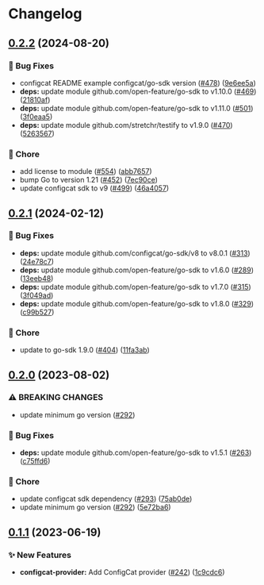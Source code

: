 # Changelog

## [0.2.2](https://github.com/open-feature/go-sdk-contrib/compare/providers/configcat/v0.2.1...providers/configcat/v0.2.2) (2024-08-20)


### 🐛 Bug Fixes

* configcat README example configcat/go-sdk version ([#478](https://github.com/open-feature/go-sdk-contrib/issues/478)) ([9e6ee5a](https://github.com/open-feature/go-sdk-contrib/commit/9e6ee5adf57a70e03773ea1a1e1bb3b9fa7f55bf))
* **deps:** update module github.com/open-feature/go-sdk to v1.10.0 ([#469](https://github.com/open-feature/go-sdk-contrib/issues/469)) ([21810af](https://github.com/open-feature/go-sdk-contrib/commit/21810afc33fce9a3940ec9dc59e65f140fcbaa57))
* **deps:** update module github.com/open-feature/go-sdk to v1.11.0 ([#501](https://github.com/open-feature/go-sdk-contrib/issues/501)) ([3f0eaa5](https://github.com/open-feature/go-sdk-contrib/commit/3f0eaa575500baa663dc24dbfc6cf8214565471f))
* **deps:** update module github.com/stretchr/testify to v1.9.0 ([#470](https://github.com/open-feature/go-sdk-contrib/issues/470)) ([5263567](https://github.com/open-feature/go-sdk-contrib/commit/52635679b633e01e23196885a4a98d3cecbc8822))


### 🧹 Chore

* add license to module ([#554](https://github.com/open-feature/go-sdk-contrib/issues/554)) ([abb7657](https://github.com/open-feature/go-sdk-contrib/commit/abb76571c373582f36837587400104eb754c01b9))
* bump Go to version 1.21 ([#452](https://github.com/open-feature/go-sdk-contrib/issues/452)) ([7ec90ce](https://github.com/open-feature/go-sdk-contrib/commit/7ec90ce4f9b06670187561afd9e342eed4228be1))
* update configcat sdk to v9 ([#499](https://github.com/open-feature/go-sdk-contrib/issues/499)) ([46a4057](https://github.com/open-feature/go-sdk-contrib/commit/46a4057a36005d67858f551328ba75a36096c3f3))

## [0.2.1](https://github.com/open-feature/go-sdk-contrib/compare/providers/configcat/v0.2.0...providers/configcat/v0.2.1) (2024-02-12)


### 🐛 Bug Fixes

* **deps:** update module github.com/configcat/go-sdk/v8 to v8.0.1 ([#313](https://github.com/open-feature/go-sdk-contrib/issues/313)) ([24e78c7](https://github.com/open-feature/go-sdk-contrib/commit/24e78c70f182c17a0fc2531d7dfee92c6c45df44))
* **deps:** update module github.com/open-feature/go-sdk to v1.6.0 ([#289](https://github.com/open-feature/go-sdk-contrib/issues/289)) ([13eeb48](https://github.com/open-feature/go-sdk-contrib/commit/13eeb482ee3d69c5fb8100563501c2250b6454f1))
* **deps:** update module github.com/open-feature/go-sdk to v1.7.0 ([#315](https://github.com/open-feature/go-sdk-contrib/issues/315)) ([3f049ad](https://github.com/open-feature/go-sdk-contrib/commit/3f049ad34e93c3b9b9d4cf5a2e56f3777eb858e6))
* **deps:** update module github.com/open-feature/go-sdk to v1.8.0 ([#329](https://github.com/open-feature/go-sdk-contrib/issues/329)) ([c99b527](https://github.com/open-feature/go-sdk-contrib/commit/c99b52728bad9dce52bfb78a08ae5f4eea83a397))


### 🧹 Chore

* update to go-sdk 1.9.0 ([#404](https://github.com/open-feature/go-sdk-contrib/issues/404)) ([11fa3ab](https://github.com/open-feature/go-sdk-contrib/commit/11fa3aba065a6dd81caca30e76efc16fb64a25e3))

## [0.2.0](https://github.com/open-feature/go-sdk-contrib/compare/providers/configcat/v0.1.1...providers/configcat/v0.2.0) (2023-08-02)


### ⚠ BREAKING CHANGES

* update minimum go version ([#292](https://github.com/open-feature/go-sdk-contrib/issues/292))

### 🐛 Bug Fixes

* **deps:** update module github.com/open-feature/go-sdk to v1.5.1 ([#263](https://github.com/open-feature/go-sdk-contrib/issues/263)) ([c75ffd6](https://github.com/open-feature/go-sdk-contrib/commit/c75ffd6017689a86860dec92c1a1564b6145f0c9))


### 🧹 Chore

* update configcat sdk dependency ([#293](https://github.com/open-feature/go-sdk-contrib/issues/293)) ([75ab0de](https://github.com/open-feature/go-sdk-contrib/commit/75ab0deef5e83655d17359b3b80f4711af837383))
* update minimum go version ([#292](https://github.com/open-feature/go-sdk-contrib/issues/292)) ([5e72ba6](https://github.com/open-feature/go-sdk-contrib/commit/5e72ba6f03357d925539e350a767aaef39db8a16))

## [0.1.1](https://github.com/open-feature/go-sdk-contrib/compare/providers/configcat-v0.1.0...providers/configcat/v0.1.1) (2023-06-19)


### ✨ New Features

* **configcat-provider:** Add ConfigCat provider ([#242](https://github.com/open-feature/go-sdk-contrib/issues/242)) ([1c9cdc6](https://github.com/open-feature/go-sdk-contrib/commit/1c9cdc616a6ee624463d7560b8a1c8b6c8f0cf16))
